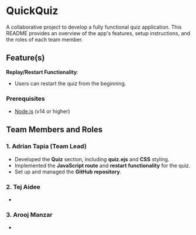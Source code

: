 # QuickQuiz
A collaborative project to develop a fully functional quiz application. This README provides an overview of the app's features, setup instructions, and the roles of each team member.



## Feature(s)

**Replay/Restart Functionality**:
   - Users can restart the quiz from the beginning.



### Prerequisites
- [Node.js](https://nodejs.org/) (v14 or higher)


## Team Members and Roles
### 1. **Adrian Tapia** (Team Lead)
- Developed the **Quiz** section, including **quiz.ejs** and **CSS** styling.
- Implemented the **JavaScript route** and **restart functionality** for the quiz.
- Set up and managed the **GitHub repository**. 
   
### 2. **Tej Aidee** 
-       
   
### 3. **Arooj Manzar** 
- 
   
